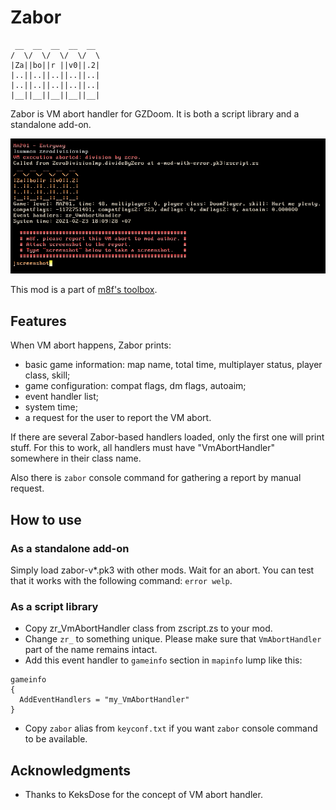 # Zabor

```
 __  __  __  __  __
/  \/  \/  \/  \/  \
|Za||bo||r ||v0||.2|
|..||..||..||..||..|
|..||..||..||..||..|
|__||__||__||__||__|
```

Zabor is VM abort handler for GZDoom. It is both a script library and a
standalone add-on.

![screenshot](screenshots/screenshot1.png)

This mod is a part of [m8f's toolbox](https://mmaulwurff.github.io/pages/toolbox).

## Features

When VM abort happens, Zabor prints:
- basic game information: map name, total time, multiplayer status, player
  class, skill;
- game configuration: compat flags, dm flags, autoaim;
- event handler list;
- system time;
- a request for the user to report the VM abort.

If there are several Zabor-based handlers loaded, only the first one will print
stuff. For this to work, all handlers must have "VmAbortHandler" somewhere in
their class name.

Also there is `zabor` console command for gathering a report by manual request.

## How to use

### As a standalone add-on

Simply load zabor-v*.pk3 with other mods. Wait for an abort. You can test that
it works with the following command: `error welp`.

### As a script library

- Copy zr_VmAbortHandler class from zscript.zs to your mod.
- Change `zr_` to something unique. Please make sure that `VmAbortHandler` part
   of the name remains intact.
- Add this event handler to `gameinfo` section in `mapinfo` lump like this:

```
gameinfo
{
  AddEventHandlers = "my_VmAbortHandler"
}
```

- Copy `zabor` alias from `keyconf.txt` if you want `zabor` console command to
  be available.


## Acknowledgments

- Thanks to KeksDose for the concept of VM abort handler.
